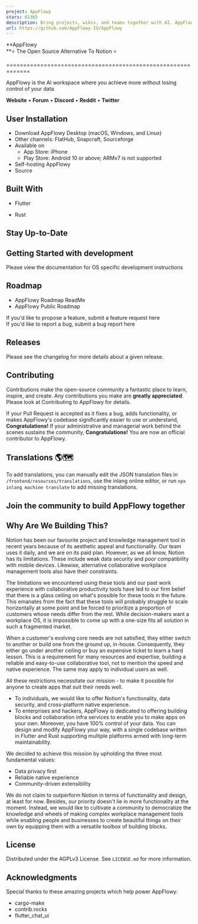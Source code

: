 ```yaml
---
project: AppFlowy
stars: 61365
description: Bring projects, wikis, and teams together with AI. AppFlowy is the AI collaborative workspace where you achieve more without losing control of your data. The leading open source Notion alternative.
url: https://github.com/AppFlowy-IO/AppFlowy
---
```


**AppFlowy  
**⭐️ The Open Source Alternative To Notion ⭐️  

=============================================================

AppFlowy is the AI workspace where you achieve more without losing control of your data

**Website** • **Forum** • **Discord** • **Reddit** • **Twitter**

  
  

User Installation
-----------------

-   Download AppFlowy Desktop (macOS, Windows, and Linux)
-   Other channels: FlatHub, Snapcraft, Sourceforge
-   Available on
    -   App Store: iPhone
    -   Play Store: Android 10 or above; ARMv7 is not supported
-   Self-hosting AppFlowy
-   Source

Built With
----------

-   Flutter
    
-   Rust
    

Stay Up-to-Date
---------------

Getting Started with development
--------------------------------

Please view the documentation for OS specific development instructions

Roadmap
-------

-   AppFlowy Roadmap ReadMe
-   AppFlowy Public Roadmap

If you'd like to propose a feature, submit a feature request here  
If you'd like to report a bug, submit a bug report here

**Releases**
------------

Please see the changelog for more details about a given release.

Contributing
------------

Contributions make the open-source community a fantastic place to learn, inspire, and create. Any contributions you make are **greatly appreciated**. Please look at Contributing to AppFlowy for details.

If your Pull Request is accepted as it fixes a bug, adds functionality, or makes AppFlowy's codebase significantly easier to use or understand, **Congratulations!** If your administrative and managerial work behind the scenes sustains the community, **Congratulations!** You are now an official contributor to AppFlowy.

Translations 🌎🗺
-----------------

To add translations, you can manually edit the JSON translation files in `/frontend/resources/translations`, use the inlang online editor, or run `npx inlang machine translate` to add missing translations.

Join the community to build AppFlowy together
---------------------------------------------

Why Are We Building This?
-------------------------

Notion has been our favourite project and knowledge management tool in recent years because of its aesthetic appeal and functionality. Our team uses it daily, and we are on its paid plan. However, as we all know, Notion has its limitations. These include weak data security and poor compatibility with mobile devices. Likewise, alternative collaborative workplace management tools also have their constraints.

The limitations we encountered using these tools and our past work experience with collaborative productivity tools have led to our firm belief that there is a glass ceiling on what's possible for these tools in the future. This emanates from the fact that these tools will probably struggle to scale horizontally at some point and be forced to prioritize a proportion of customers whose needs differ from the rest. While decision-makers want a workplace OS, it is impossible to come up with a one-size fits all solution in such a fragmented market.

When a customer's evolving core needs are not satisfied, they either switch to another or build one from the ground up, in-house. Consequently, they either go under another ceiling or buy an expensive ticket to learn a hard lesson. This is a requirement for many resources and expertise, building a reliable and easy-to-use collaborative tool, not to mention the speed and native experience. The same may apply to individual users as well.

All these restrictions necessitate our mission - to make it possible for anyone to create apps that suit their needs well.

-   To individuals, we would like to offer Notion's functionality, data security, and cross-platform native experience.
-   To enterprises and hackers, AppFlowy is dedicated to offering building blocks and collaboration infra services to enable you to make apps on your own. Moreover, you have 100% control of your data. You can design and modify AppFlowy your way, with a single codebase written in Flutter and Rust supporting multiple platforms armed with long-term maintainability.

We decided to achieve this mission by upholding the three most fundamental values:

-   Data privacy first
-   Reliable native experience
-   Community-driven extensibility

We do not claim to outperform Notion in terms of functionality and design, at least for now. Besides, our priority doesn't lie in more functionality at the moment. Instead, we would like to cultivate a community to democratize the knowledge and wheels of making complex workplace management tools while enabling people and businesses to create beautiful things on their own by equipping them with a versatile toolbox of building blocks.

License
-------

Distributed under the AGPLv3 License. See `LICENSE.md` for more information.

Acknowledgments
---------------

Special thanks to these amazing projects which help power AppFlowy:

-   cargo-make
-   contrib.rocks
-   flutter\_chat\_ui
